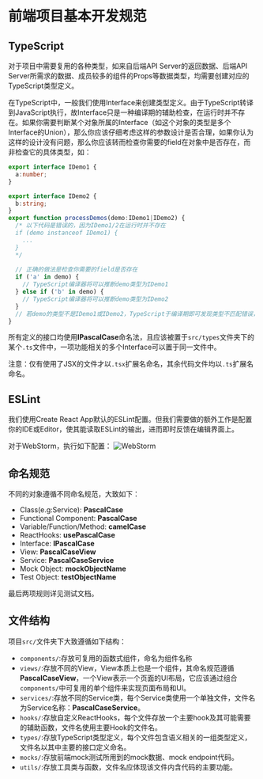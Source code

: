 # 前端项目基本开发规范
## TypeScript
对于项目中需要复用的各种类型，如来自后端API Server的返回数据、后端API Server所需求的数据、成员较多的组件的Props等数据类型，均需要创建对应的TypeScript类型定义。

在TypeScript中，一般我们使用Interface来创建类型定义。由于TypeScript转译到JavaScript执行，故Interface只是一种编译期的辅助检查，在运行时并不存在。如果你需要判断某个对象所属的Interface（如这个对象的类型是多个Interface的Union），那么你应该仔细考虑这样的参数设计是否合理，如果你认为这样的设计没有问题，那么你应该转而检查你需要的field在对象中是否存在，而非检查它的具体类型，如：
```typescript
export interface IDemo1 {
  a:number;
}

export interface IDemo2 {
  b:string;
}
export function processDemos(demo:IDemo1|IDemo2) {
  /* 以下代码是错误的，因为IDemo1/2在运行时并不存在
  if (demo instanceof IDemo1) {
    ...
  }
  */
  
  // 正确的做法是检查你需要的field是否存在
  if ('a' in demo) {
    // TypeScript编译器将可以推断demo类型为IDemo1
  } else if ('b' in demo) {
    // TypeScript编译器将可以推断demo类型为IDemo2
  }
  // 若demo的类型不是IDemo1或IDemo2，TypeScript于编译期即可发现类型不匹配错误，并终止编译
}
```
所有定义的接口均使用**IPascalCase**命名法，且应该被置于`src/types`文件夹下的某个`.ts`文件中，一项功能相关的多个Interface可以置于同一文件中。

注意：仅有使用了JSX的文件才以`.tsx`扩展名命名，其余代码文件均以`.ts`扩展名命名。

## ESLint
我们使用Create React App默认的ESLint配置。但我们需要做的额外工作是配置你的IDE或Editor，使其能读取ESLint的输出，进而即时反馈在编辑界面上。

对于WebStorm，执行如下配置：
![WebStorm](https://i.loli.net/2020/07/15/RT5PpuDi73g4cWe.png)

## 命名规范
不同的对象遵循不同命名规范，大致如下：
* Class(e.g:Service): **PascalCase**
* Functional Component: **PascalCase**
* Variable/Function/Method: **camelCase**
* ReactHooks: **usePascalCase**
* Interface: **IPascalCase**
* View: **PascalCaseView**
* Service: **PascalCaseService**
* Mock Object: **mockObjectName**
* Test Object: **testObjectName**

最后两项规则详见测试文档。

## 文件结构
项目`src/`文件夹下大致遵循如下结构：
* `components/`:存放可复用的函数式组件，命名为组件名称
* `views/`:存放不同的View，View本质上也是一个组件，其命名规范遵循**PascalCaseView**，一个View表示一个页面的UI布局，它应该通过组合`components/`中可复用的单个组件来实现页面布局和UI。
* `services/`:存放不同的Service类，每个Service类使用一个单独文件，文件名为Service名称：**PascalCaseService**。
* `hooks/`:存放自定义ReactHooks，每个文件存放一个主要hook及其可能需要的辅助函数，文件名使用主要Hook的文件名。
* `types/`:存放TypeScript类型定义，每个文件包含语义相关的一组类型定义，文件名以其中主要的接口定义命名。
* `mocks/`:存放前端mock测试所用到的mock数据、mock endpoint代码。
* `utils/`:存放工具类与函数，文件名应体现该文件内含代码的主要功能。
